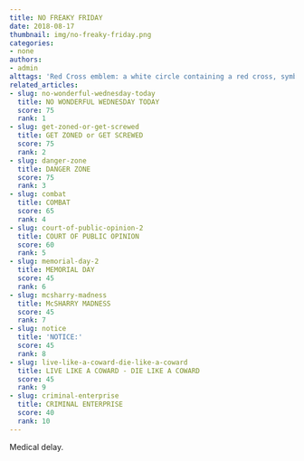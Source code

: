 ```yaml
---
title: NO FREAKY FRIDAY
date: 2018-08-17
thumbnail: img/no-freaky-friday.png
categories:
- none
authors:
- admin
alttags: 'Red Cross emblem: a white circle containing a red cross, symbolizing medical assistance potentially delayed for patients'
related_articles:
- slug: no-wonderful-wednesday-today
  title: NO WONDERFUL WEDNESDAY TODAY
  score: 75
  rank: 1
- slug: get-zoned-or-get-screwed
  title: GET ZONED or GET SCREWED
  score: 75
  rank: 2
- slug: danger-zone
  title: DANGER ZONE
  score: 75
  rank: 3
- slug: combat
  title: COMBAT
  score: 65
  rank: 4
- slug: court-of-public-opinion-2
  title: COURT OF PUBLIC OPINION
  score: 60
  rank: 5
- slug: memorial-day-2
  title: MEMORIAL DAY
  score: 45
  rank: 6
- slug: mcsharry-madness
  title: McSHARRY MADNESS
  score: 45
  rank: 7
- slug: notice
  title: 'NOTICE:'
  score: 45
  rank: 8
- slug: live-like-a-coward-die-like-a-coward
  title: LIVE LIKE A COWARD - DIE LIKE A COWARD
  score: 45
  rank: 9
- slug: criminal-enterprise
  title: CRIMINAL ENTERPRISE
  score: 40
  rank: 10
---
```

Medical delay.
